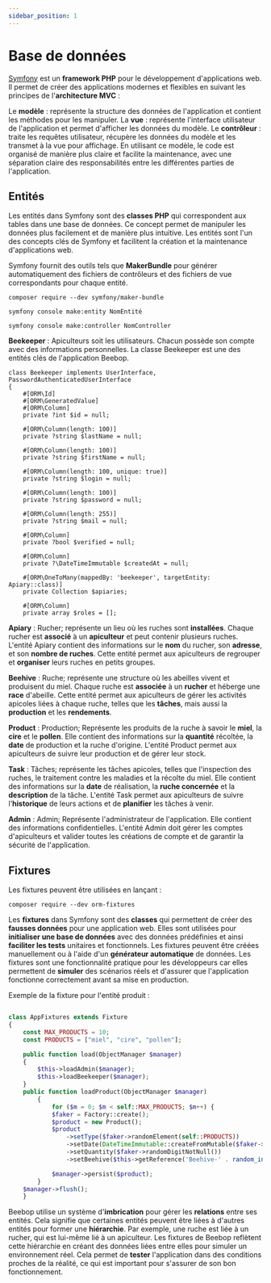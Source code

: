 ```yaml
---
sidebar_position: 1
---
```


# Base de données

[Symfony](https://symfony.com/) est un **framework PHP** pour le développement d'applications web. Il permet de créer des applications modernes et flexibles en suivant les principes de l'**architecture MVC** :

Le **modèle** : représente la structure des données de l'application et contient les méthodes pour les manipuler.
La **vue** : représente l'interface utilisateur de l'application et permet d'afficher les données du modèle.
Le **contrôleur** : traite les requêtes utilisateur, récupère les données du modèle et les transmet à la vue pour affichage.
En utilisant ce modèle, le code est organisé de manière plus claire et facilite la maintenance, avec une séparation claire des responsabilités entre les différentes parties de l'application.

## Entités

Les entités dans Symfony sont des **classes PHP** qui correspondent aux tables dans une base de données. Ce concept permet de manipuler les données plus facilement et de manière plus intuitive. Les entités sont l'un des concepts clés de Symfony et facilitent la création et la maintenance d'applications web.

Symfony fournit des outils tels que **MakerBundle** pour générer automatiquement des fichiers de contrôleurs et des fichiers de vue correspondants pour chaque entité.

```
composer require --dev symfony/maker-bundle

symfony console make:entity NomEntité

symfony console make:controller NomController
```

**Beekeeper** : Apiculteurs soit les utilisateurs. Chacun possède son compte avec des informations personnelles. La classe Beekeeper est une des entités clés de l'application Beebop.

```twig title="/src/pages/Beekeeper.php"
class Beekeeper implements UserInterface, PasswordAuthenticatedUserInterface
{
    #[ORM\Id]
    #[ORM\GeneratedValue]
    #[ORM\Column]
    private ?int $id = null;

    #[ORM\Column(length: 100)]
    private ?string $lastName = null;

    #[ORM\Column(length: 100)]
    private ?string $firstName = null;

    #[ORM\Column(length: 100, unique: true)]
    private ?string $login = null;

    #[ORM\Column(length: 100)]
    private ?string $password = null;

    #[ORM\Column(length: 255)]
    private ?string $mail = null;

    #[ORM\Column]
    private ?bool $verified = null;

    #[ORM\Column]
    private ?\DateTimeImmutable $createdAt = null;

    #[ORM\OneToMany(mappedBy: 'beekeeper', targetEntity: Apiary::class)]
    private Collection $apiaries;

    #[ORM\Column]
    private array $roles = [];

```

**Apiary** : Rucher; représente un lieu où les ruches sont **installées**. Chaque rucher est **associé** à un **apiculteur** et peut contenir plusieurs ruches. L'entité Apiary contient des informations sur le **nom** du rucher, son **adresse**, et son **nombre de ruches**. Cette entité permet aux apiculteurs de regrouper et **organiser** leurs ruches en petits groupes.

**Beehive** : Ruche; représente une structure où les abeilles vivent et produisent du miel. Chaque ruche est **associée** à un **rucher** et héberge une **race** d'abeille. Cette entité permet aux apiculteurs de gérer les activités apicoles liées à chaque ruche, telles que les **tâches**, mais aussi la **production** et les **rendements**.

**Product** : Production; Représente les produits de la ruche à savoir le **miel**, la **cire** et le **pollen**. Elle contient des informations sur la **quantité** récoltée, la **date** de production et la ruche d'origine. L'entité Product permet aux apiculteurs de suivre leur production et de gérer leur stock.

**Task** : Tâches; représente les tâches apicoles, telles que l'inspection des ruches, le traitement contre les maladies et la récolte du miel. Elle contient des informations sur la **date** de réalisation, la **ruche concernée** et la **description** de la tâche. L'entité Task permet aux apiculteurs de suivre l'**historique** de leurs actions et de **planifier** les tâches à venir.

**Admin** : Admin; Représente l'administrateur de l'application. Elle contient des informations confidentielles. L'entité Admin doit gérer les comptes d'apiculteurs et valider toutes les créations de compte et de garantir la sécurité de l'application.

## Fixtures

Les fixtures peuvent être utilisées en lançant :

```
composer require --dev orm-fixtures
```

Les **fixtures** dans Symfony sont des **classes** qui permettent de créer des **fausses données** pour une application web. Elles sont utilisées pour **initialiser une base de données** avec des données prédéfinies et ainsi **faciliter les tests** unitaires et fonctionnels. Les fixtures peuvent être créées manuellement ou à l'aide d'un **générateur automatique** de données. Les fixtures sont une fonctionnalité pratique pour les développeurs car elles permettent de **simuler** des scénarios réels et d'assurer que l'application fonctionne correctement avant sa mise en production.

Exemple de la fixture pour l'entité produit :

```php title="/pages/AppFixtures.php"

class AppFixtures extends Fixture
{
    const MAX_PRODUCTS = 10;
    const PRODUCTS = ["miel", "cire", "pollen"];

    public function load(ObjectManager $manager)
    {
        $this->loadAdmin($manager);
        $this->loadBeekeeper($manager);
    }
    public function loadProduct(ObjectManager $manager)
        {
            for ($m = 0; $m < self::MAX_PRODUCTS; $m++) {
            $faker = Factory::create();
            $product = new Product();
            $product
                ->setType($faker->randomElement(self::PRODUCTS))
                ->setDate(DateTimeImmutable::createFromMutable($faker->dateTimeInInterval('-20 days', '+10 days')))
                ->setQuantity($faker->randomDigitNotNull())
                ->setBeehive($this->getReference('Beehive-' . random_int(0, self::MAX_BEEHIVES - 1)));

            $manager->persist($product);
        }
    $manager->flush();
    }

```

Beebop utilise un système d'**imbrication** pour gérer les **relations** entre ses entités. Cela signifie que certaines entités peuvent être liées à d'autres entités pour former une **hiérarchie**. Par exemple, une ruche est liée à un rucher, qui est lui-même lié à un apiculteur. Les fixtures de Beebop reflètent cette hiérarchie en créant des données liées entre elles pour simuler un environnement réel. Cela permet de **tester** l'application dans des conditions proches de la réalité, ce qui est important pour s'assurer de son bon fonctionnement.
